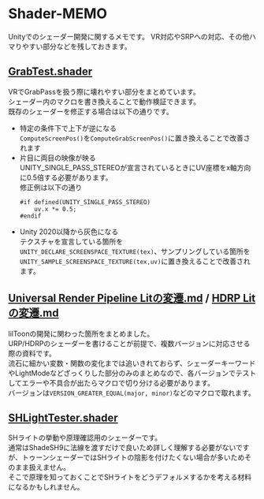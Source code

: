 # Shader-MEMO
Unityでのシェーダー開発に関するメモです。
VR対応やSRPへの対応、その他ハマりやすい部分などを残しておきます。

## [GrabTest.shader](https://github.com/lilxyzw/Shader-MEMO/blob/master/Assets/GrabTest.shader)
VRでGrabPassを扱う際に壊れやすい部分をまとめています。  
シェーダー内のマクロを書き換えることで動作検証できます。  
既存のシェーダーを修正する場合は以下の通りです。
- 特定の条件下で上下が逆になる  
  `ComputeScreenPos()`を`ComputeGrabScreenPos()`に置き換えることで改善されます
- 片目に両目の映像が映る  
  UNITY_SINGLE_PASS_STEREOが宣言されているときにUV座標をx軸方向に0.5倍する必要があります。  
  修正例は以下の通り
  ```
  #if defined(UNITY_SINGLE_PASS_STEREO)
      uv.x *= 0.5;
  #endif
  ```
- Unity 2020以降から灰色になる  
  テクスチャを宣言している箇所を`UNITY_DECLARE_SCREENSPACE_TEXTURE(tex)`、サンプリングしている箇所を`UNITY_SAMPLE_SCREENSPACE_TEXTURE(tex,uv)`に置き換えることで改善されます。

## [Universal Render Pipeline Litの変遷.md](https://github.com/lilxyzw/Shader-MEMO/blob/main/Docs/Universal%20Render%20Pipeline%20Lit%E3%81%AE%E5%A4%89%E9%81%B7.md) / [HDRP Litの変遷.md](https://github.com/lilxyzw/Shader-MEMO/blob/main/Docs/HDRP%20Lit%E3%81%AE%E5%A4%89%E9%81%B7.md)
lilToonの開発に関わった箇所をまとめました。  
URP/HDRPのシェーダーを書けることが前提で、複数バージョンに対応させる際の資料です。  
流石に細かい変数・関数の変化までは追いきれておらず、シェーダーキーワードやLightModeなどざっくりした部分のみのまとめなので、各バージョンでテストしてエラーや不具合が出たらマクロで切り分ける必要があります。  
バージョンは`VERSION_GREATER_EQUAL(major, minor)`などのマクロで取れます。

## [SHLightTester.shader](https://github.com/lilxyzw/Shader-MEMO/blob/master/Assets/SHLightTester.shader)
SHライトの挙動や原理確認用のシェーダーです。  
通常はShadeSH9に法線を渡すだけで良いため詳しく理解する必要がないですが、トゥーンシェーダーではSHライトの陰影を付けたくない場合が多いためそのまま扱えません。  
そこで原理を知っておくことでSHライトをどうデフォルメするかを考える材料になるかもしれません。
